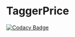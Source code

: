 # TaggerPrice

[![Codacy Badge](https://api.codacy.com/project/badge/Grade/b7b05a22a1d74416a782c02f61138a2f)](https://app.codacy.com/gh/SmashKs/TaggerPrice?utm_source=github.com&utm_medium=referral&utm_content=SmashKs/TaggerPrice&utm_campaign=Badge_Grade_Dashboard)
